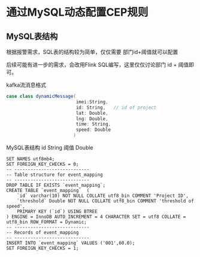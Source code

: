 # 通过MySQL动态配置CEP规则
## MySQL表结构
根据报警需求，SQL表的结构较为简单，仅仅需要 部门id+阈值就可以配置

后续可能有进一步的需求，会改用Flink SQL编写，这里仅仅讨论部门 id + 阈值即可。

kafka流消息格式
```scala
case class dynamicMessage(
                          imei:String,
                          id: String,   // id of project
                          lat: Double,
                          lng: Double,
                          time: String,
                          speed: Double
                         )
```

MySQL表结构
id String
阈值 Double
```mysql
SET NAMES utf8mb4;
SET FOREIGN_KEY_CHECKS = 0;
-- ----------------------------
-- Table structure for event_mapping
-- ----------------------------
DROP TABLE IF EXISTS `event_mapping`;
CREATE TABLE `event_mapping`  (
    `id` varchar(10) NOT NULL COLLATE utf8_bin COMMENT 'Project ID',
    `threshold` Double NOT NULL COLLATE utf8_bin COMMENT 'threshold of speed',
    PRIMARY KEY (`id`) USING BTREE
) ENGINE = InnoDB AUTO_INCREMENT = 4 CHARACTER SET = utf8 COLLATE = utf8_bin ROW_FORMAT = Dynamic;
-- ----------------------------
-- Records of event_mapping
-- ----------------------------
INSERT INTO `event_mapping` VALUES ('001',60.0);
SET FOREIGN_KEY_CHECKS = 1;
```


